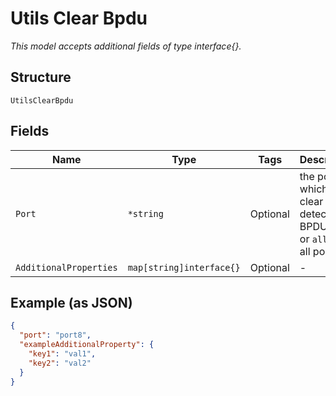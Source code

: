 
# Utils Clear Bpdu

*This model accepts additional fields of type interface{}.*

## Structure

`UtilsClearBpdu`

## Fields

| Name | Type | Tags | Description |
|  --- | --- | --- | --- |
| `Port` | `*string` | Optional | the port on which to clear the detected BPDU error, or `all` for all ports |
| `AdditionalProperties` | `map[string]interface{}` | Optional | - |

## Example (as JSON)

```json
{
  "port": "port8",
  "exampleAdditionalProperty": {
    "key1": "val1",
    "key2": "val2"
  }
}
```

